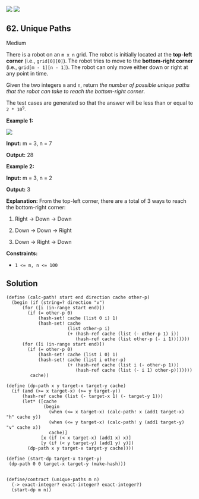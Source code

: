[![](https://img.shields.io/github/stars/LeetCode-in-Racket/LeetCode-in-Racket?label=Stars&style=flat-square)](https://github.com/LeetCode-in-Racket/LeetCode-in-Racket)
[![](https://img.shields.io/github/forks/LeetCode-in-Racket/LeetCode-in-Racket?label=Fork%20me%20on%20GitHub%20&style=flat-square)](https://github.com/LeetCode-in-Racket/LeetCode-in-Racket/fork)

## 62\. Unique Paths

Medium

There is a robot on an `m x n` grid. The robot is initially located at the **top-left corner** (i.e., `grid[0][0]`). The robot tries to move to the **bottom-right corner** (i.e., `grid[m - 1][n - 1]`). The robot can only move either down or right at any point in time.

Given the two integers `m` and `n`, return _the number of possible unique paths that the robot can take to reach the bottom-right corner_.

The test cases are generated so that the answer will be less than or equal to <code>2 * 10<sup>9</sup></code>.

**Example 1:**

![](https://assets.leetcode.com/uploads/2018/10/22/robot_maze.png)

**Input:** m = 3, n = 7

**Output:** 28

**Example 2:**

**Input:** m = 3, n = 2

**Output:** 3

**Explanation:** From the top-left corner, there are a total of 3 ways to reach the bottom-right corner: 

1. Right -> Down -> Down 

2. Down -> Down -> Right 

3. Down -> Right -> Down

**Constraints:**

*   `1 <= m, n <= 100`

## Solution

```racket
(define (calc-path! start end direction cache other-p)
  (begin (if (string=? direction "v")
      (for ([i (in-range start end)])
        (if (= other-p 0)
            (hash-set! cache (list 0 i) 1)
            (hash-set! cache
                       (list other-p i)
                       (+ (hash-ref cache (list (- other-p 1) i))
                          (hash-ref cache (list other-p (- i 1)))))))
      (for ([i (in-range start end)])
        (if (= other-p 0)
            (hash-set! cache (list i 0) 1)
            (hash-set! cache (list i other-p)
                       (+ (hash-ref cache (list i (- other-p 1)))
                          (hash-ref cache (list (- i 1) other-p)))))))
         cache))

(define (dp-path x y target-x target-y cache)
  (if (and (>= x target-x) (>= y target-y))
      (hash-ref cache (list (- target-x 1) (- target-y 1)))
      (let* ([cache
              (begin
                (when (<= x target-x) (calc-path! x (add1 target-x) "h" cache y))
                (when (<= y target-x) (calc-path! y (add1 target-y) "v" cache x))
                cache)]
             [x (if (< x target-x) (add1 x) x)]
             [y (if (< y target-y) (add1 y) y)])
        (dp-path x y target-x target-y cache))))

(define (start-dp target-x target-y)
 (dp-path 0 0 target-x target-y (make-hash)))


(define/contract (unique-paths m n)
  (-> exact-integer? exact-integer? exact-integer?)
  (start-dp m n))
```
